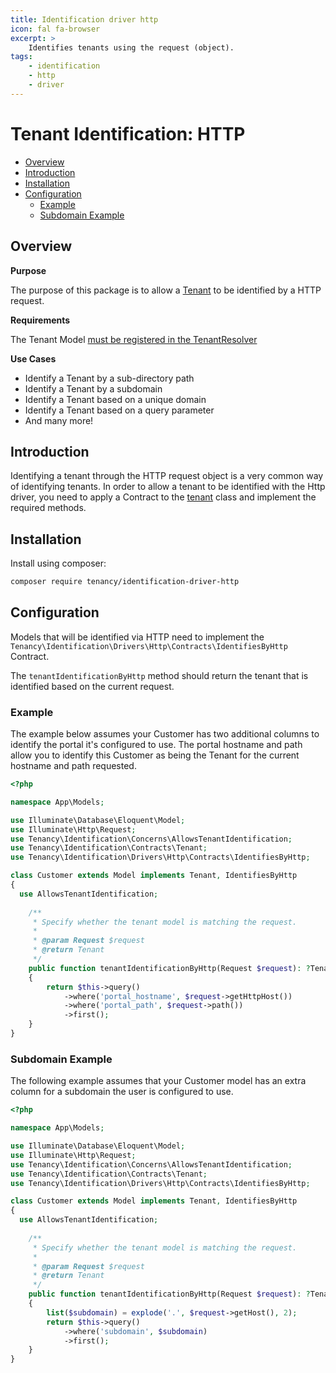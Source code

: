 ```yaml
---
title: Identification driver http
icon: fal fa-browser
excerpt: >
    Identifies tenants using the request (object).
tags:
    - identification
    - http
    - driver
---
```


# Tenant Identification: HTTP

- [Overview](#overview)
- [Introduction](#introduction)
- [Installation](#installation)
- [Configuration](#configuration)
  - [Example](#example)
  - [Subdomain Example](#subdomain-example)

## Overview

**Purpose**

The purpose of this package is to allow a [Tenant](what-is-a-tenant) to be identified by a HTTP request.

**Requirements**

The Tenant Model [must be registered in the TenantResolver](identification-general)

**Use Cases**

- Identify a Tenant by a sub-directory path
- Identify a Tenant by a subdomain
- Identify a Tenant based on a unique domain
- Identify a Tenant based on a query parameter
- And many more!

## Introduction

Identifying a tenant through the HTTP request object is a very common way of identifying tenants.
In order to allow a tenant to be identified with the Http driver, you
need to apply a Contract to the [tenant](what-is-a-tenant) class and implement the required
methods.

## Installation

Install using composer:

```bash
composer require tenancy/identification-driver-http
```

## Configuration

Models that will be identified via HTTP need to implement the `Tenancy\Identification\Drivers\Http\Contracts\IdentifiesByHttp` Contract.

The `tenantIdentificationByHttp` method should return the tenant that is identified based on the current request.

### Example

The example below assumes your Customer has two additional columns to identify the portal it's configured to use. The
portal hostname and path allow you to identify this Customer as being the Tenant for the current hostname and path 
requested.

```php
<?php

namespace App\Models;

use Illuminate\Database\Eloquent\Model;
use Illuminate\Http\Request;
use Tenancy\Identification\Concerns\AllowsTenantIdentification;
use Tenancy\Identification\Contracts\Tenant;
use Tenancy\Identification\Drivers\Http\Contracts\IdentifiesByHttp;

class Customer extends Model implements Tenant, IdentifiesByHttp
{
  use AllowsTenantIdentification;
  
    /**
     * Specify whether the tenant model is matching the request.
     *
     * @param Request $request
     * @return Tenant
     */
    public function tenantIdentificationByHttp(Request $request): ?Tenant
    {
        return $this->query()
            ->where('portal_hostname', $request->getHttpHost())
            ->where('portal_path', $request->path())
            ->first();
    }
}
```

### Subdomain Example

The following example assumes that your Customer model has an extra column for a subdomain the user is configured to use.

```php
<?php

namespace App\Models;

use Illuminate\Database\Eloquent\Model;
use Illuminate\Http\Request;
use Tenancy\Identification\Concerns\AllowsTenantIdentification;
use Tenancy\Identification\Contracts\Tenant;
use Tenancy\Identification\Drivers\Http\Contracts\IdentifiesByHttp;

class Customer extends Model implements Tenant, IdentifiesByHttp
{
  use AllowsTenantIdentification;
  
    /**
     * Specify whether the tenant model is matching the request.
     *
     * @param Request $request
     * @return Tenant
     */
    public function tenantIdentificationByHttp(Request $request): ?Tenant
    {
        list($subdomain) = explode('.', $request->getHost(), 2);
        return $this->query()
            ->where('subdomain', $subdomain)
            ->first();
    }
}
```

